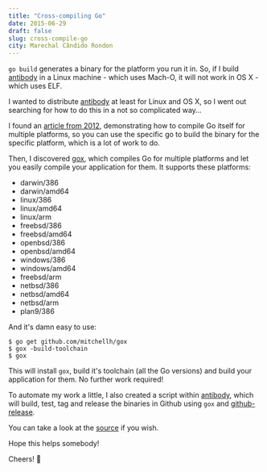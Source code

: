 ```yaml
---
title: "Cross-compiling Go"
date: 2015-06-29
draft: false
slug: cross-compile-go
city: Marechal Cândido Rondon
---
```


`go build` generates a binary for the platform you run it in. So, if I build [antibody](https://github.com/caarlos0/antibody) in a Linux machine - which uses Mach-O, it will not work in OS X - which uses ELF.

I wanted to distribute [antibody](https://github.com/caarlos0/antibody) at least for Linux and OS X, so I went out searching for how to do this in a not so complicated way…

I found an [article from 2012](http://solovyov.net/en/2012/cross-compiling-go/), demonstrating how to compile Go itself for multiple platforms, so you can use the specific go to build the binary for the specific platform, which is a lot of work to do.

Then, I discovered [gox](https://github.com/mitchellh/gox), which compiles Go for multiple platforms and let you easily compile your application for them. It supports these platforms:

- darwin/386
- darwin/amd64
- linux/386
- linux/amd64
- linux/arm
- freebsd/386
- freebsd/amd64
- openbsd/386
- openbsd/amd64
- windows/386
- windows/amd64
- freebsd/arm
- netbsd/386
- netbsd/amd64
- netbsd/arm
- plan9/386

And it's damn easy to use:

```shell
$ go get github.com/mitchellh/gox
$ gox -build-toolchain
$ gox
```

This will install `gox`, build it's toolchain (all the Go versions) and build your application for them. No further work required!

To automate my work a little, I also created a script within [antibody](https://github.com/caarlos0/antibody), which will build, test, tag and release the binaries in Github using `gox` and [github-release](http://github.com/aktau/github-release). 

You can take a look at the [source](https://github.com/caarlos0/go-releaser/blob/81e3ceb54d321676afcba7d23e9a02a5682ed0f5/release) if you wish.

Hope this helps somebody!

Cheers! 🍻
